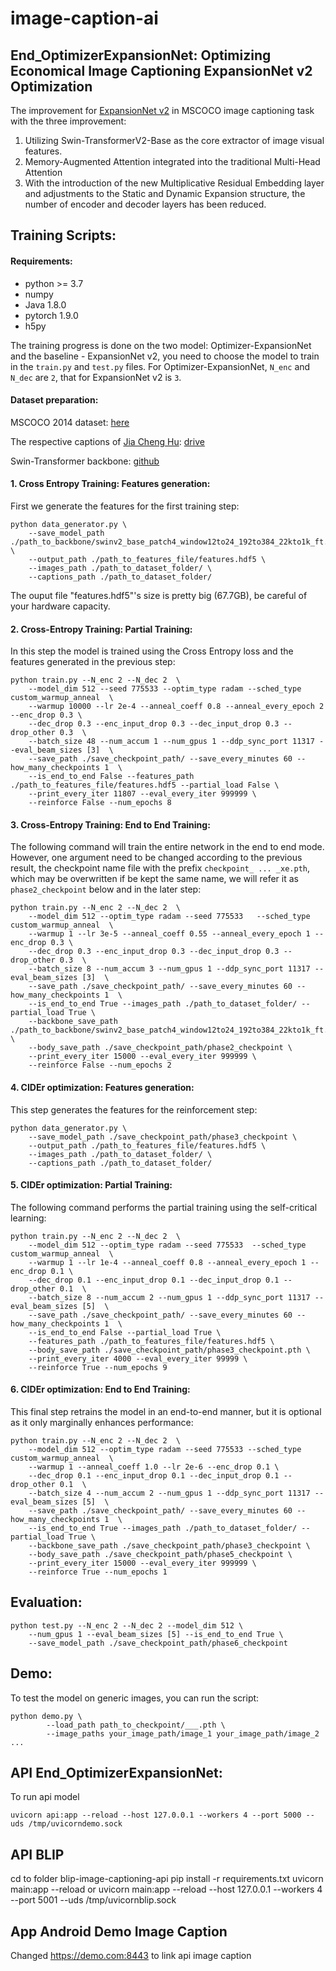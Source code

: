 # image-caption-ai
## End_OptimizerExpansionNet: Optimizing Economical Image Captioning ExpansionNet v2 Optimization
The improvement for [ExpansionNet v2](https://arxiv.org/abs/2208.06551) in MSCOCO image captioning task with the three improvement:

1) Utilizing Swin-TransformerV2-Base as the core extractor of image visual features.
2) Memory-Augmented Attention integrated into the traditional Multi-Head Attention
3) With the introduction of the new Multiplicative Residual Embedding layer and adjustments to the Static and Dynamic Expansion structure, the number of encoder and decoder layers has been reduced.

## Training Scripts:

#### Requirements:

* python >= 3.7
* numpy
* Java 1.8.0
* pytorch 1.9.0
* h5py

The training progress is done on the two model: Optimizer-ExpansionNet and the baseline - ExpansionNet v2, you need to choose the model to train in the `train.py` and `test.py` files. For Optimizer-ExpansionNet, `N_enc` and `N_dec` are `2`, that for ExpansionNet v2 is `3`.  

#### Dataset preparation:

MSCOCO 2014 dataset: [here](https://cocodataset.org/#home)

The respective captions of [Jia Cheng Hu](https://github.com/jchenghu): [drive](https://drive.google.com/drive/folders/1bBMH4-Fw1LcQZmSzkMCqpEl0piIP88Y3?usp=sharing)

Swin-Transformer backbone: [github](https://github.com/microsoft/Swin-Transformer/blob/main/MODELHUB.md)

#### 1. Cross Entropy Training: Features generation:

First we generate the features for the first training step:
```
python data_generator.py \
    --save_model_path ./path_to_backbone/swinv2_base_patch4_window12to24_192to384_22kto1k_ft.pth \
    --output_path ./path_to_features_file/features.hdf5 \
    --images_path ./path_to_dataset_folder/ \
    --captions_path ./path_to_dataset_folder/
```
The ouput file "features.hdf5"'s size is pretty big (67.7GB), be careful of your hardware capacity.

#### 2. Cross-Entropy Training: Partial Training:

In this step the model is trained using the Cross Entropy loss and the features generated
in the previous step:
```
python train.py --N_enc 2 --N_dec 2  \
    --model_dim 512 --seed 775533 --optim_type radam --sched_type custom_warmup_anneal  \
    --warmup 10000 --lr 2e-4 --anneal_coeff 0.8 --anneal_every_epoch 2 --enc_drop 0.3 \
    --dec_drop 0.3 --enc_input_drop 0.3 --dec_input_drop 0.3 --drop_other 0.3  \
    --batch_size 48 --num_accum 1 --num_gpus 1 --ddp_sync_port 11317 --eval_beam_sizes [3]  \
    --save_path ./save_checkpoint_path/ --save_every_minutes 60 --how_many_checkpoints 1  \
    --is_end_to_end False --features_path ./path_to_features_file/features.hdf5 --partial_load False \
    --print_every_iter 11807 --eval_every_iter 999999 \
    --reinforce False --num_epochs 8
```
#### 3. Cross-Entropy Training: End to End Training:

The following command will train the entire network in the end to end mode. However, one argument need to be changed according to the previous result, the checkpoint name file with the prefix `checkpoint_ ... _xe.pth`, which may be overwritten if be kept the same name, we will refer it as `phase2_checkpoint` below and in
the later step:
```
python train.py --N_enc 2 --N_dec 2  \
    --model_dim 512 --optim_type radam --seed 775533   --sched_type custom_warmup_anneal  \
    --warmup 1 --lr 3e-5 --anneal_coeff 0.55 --anneal_every_epoch 1 --enc_drop 0.3 \
    --dec_drop 0.3 --enc_input_drop 0.3 --dec_input_drop 0.3 --drop_other 0.3  \
    --batch_size 8 --num_accum 3 --num_gpus 1 --ddp_sync_port 11317 --eval_beam_sizes [3]  \
    --save_path ./save_checkpoint_path/ --save_every_minutes 60 --how_many_checkpoints 1  \
    --is_end_to_end True --images_path ./path_to_dataset_folder/ --partial_load True \
    --backbone_save_path ./path_to_backbone/swinv2_base_patch4_window12to24_192to384_22kto1k_ft.pth \
    --body_save_path ./save_checkpoint_path/phase2_checkpoint \
    --print_every_iter 15000 --eval_every_iter 999999 \
    --reinforce False --num_epochs 2
```
#### 4. CIDEr optimization: Features generation:

This step generates the features for the reinforcement step:
```
python data_generator.py \
    --save_model_path ./save_checkpoint_path/phase3_checkpoint \
    --output_path ./path_to_features_file/features.hdf5 \
    --images_path ./path_to_dataset_folder/ \
    --captions_path ./path_to_dataset_folder/
```

#### 5. CIDEr optimization: Partial Training:

The following command performs the partial training using the self-critical learning:
```
python train.py --N_enc 2 --N_dec 2  \
    --model_dim 512 --optim_type radam --seed 775533  --sched_type custom_warmup_anneal  \
    --warmup 1 --lr 1e-4 --anneal_coeff 0.8 --anneal_every_epoch 1 --enc_drop 0.1 \
    --dec_drop 0.1 --enc_input_drop 0.1 --dec_input_drop 0.1 --drop_other 0.1  \
    --batch_size 8 --num_accum 2 --num_gpus 1 --ddp_sync_port 11317 --eval_beam_sizes [5]  \
    --save_path ./save_checkpoint_path/ --save_every_minutes 60 --how_many_checkpoints 1  \
    --is_end_to_end False --partial_load True \
    --features_path ./path_to_features_file/features.hdf5 \
    --body_save_path ./save_checkpoint_path/phase3_checkpoint.pth \
    --print_every_iter 4000 --eval_every_iter 99999 \
    --reinforce True --num_epochs 9
```

#### 6. CIDEr optimization: End to End Training:

This final step retrains the model in an end-to-end manner, but it is optional as it only marginally enhances performance:
```
python train.py --N_enc 2 --N_dec 2  \
    --model_dim 512 --optim_type radam --seed 775533 --sched_type custom_warmup_anneal  \
    --warmup 1 --anneal_coeff 1.0 --lr 2e-6 --enc_drop 0.1 \
    --dec_drop 0.1 --enc_input_drop 0.1 --dec_input_drop 0.1 --drop_other 0.1  \
    --batch_size 4 --num_accum 2 --num_gpus 1 --ddp_sync_port 11317 --eval_beam_sizes [5]  \
    --save_path ./save_checkpoint_path/ --save_every_minutes 60 --how_many_checkpoints 1  \
    --is_end_to_end True --images_path ./path_to_dataset_folder/ --partial_load True \
    --backbone_save_path ./save_checkpoint_path/phase3_checkpoint \
    --body_save_path ./save_checkpoint_path/phase5_checkpoint \
    --print_every_iter 15000 --eval_every_iter 999999 \
    --reinforce True --num_epochs 1
```

## Evaluation:

```
python test.py --N_enc 2 --N_dec 2 --model_dim 512 \
    --num_gpus 1 --eval_beam_sizes [5] --is_end_to_end True \
    --save_model_path ./save_checkpoint_path/phase6_checkpoint
```
## Demo:

To test the model on generic images, you can run the script:
``` 
python demo.py \
     	--load_path path_to_checkpoint/___.pth \
     	--image_paths your_image_path/image_1 your_image_path/image_2 ...
```


## API End_OptimizerExpansionNet:

To run api model

``` 
uvicorn api:app --reload --host 127.0.0.1 --workers 4 --port 5000 --uds /tmp/uvicorndemo.sock
```

## API BLIP

cd to folder blip-image-captioning-api
pip install -r requirements.txt
uvicorn main:app --reload
or
uvicorn main:app --reload --host 127.0.0.1 --workers 4 --port 5001 --uds /tmp/uvicornblip.sock

## App Android Demo Image Caption
Changed https://demo.com:8443 to link api image caption
